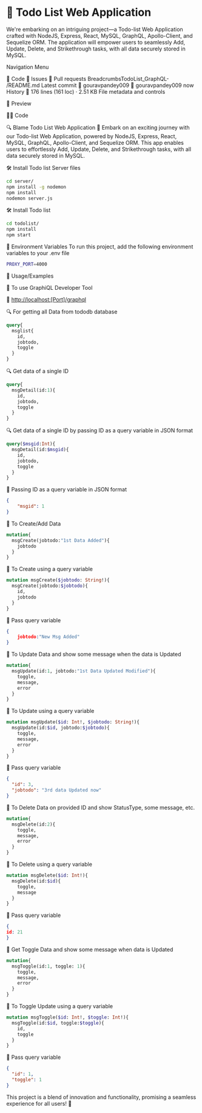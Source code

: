 # 📝 **Todo List Web Application**

We're embarking on an intriguing project—a Todo-list Web Application crafted with NodeJS, Express, React, MySQL, GraphQL, Apollo-Client, and Sequelize ORM. The application will empower users to seamlessly Add, Update, Delete, and Strikethrough tasks, with all data securely stored in MySQL.

Navigation Menu

📝 Code 🐛 Issues 🔄 Pull requests
BreadcrumbsTodoList_GraphQL-
/README.md
Latest commit
🌟 gouravpandey009
🚀 gouravpandey009
now
History
📜 176 lines (161 loc) · 2.51 KB
File metadata and controls

👀 Preview

👨‍💻 Code

🔍 Blame
Todo List Web Application
🚀 Embark on an exciting journey with our Todo-list Web Application, powered by NodeJS, Express, React, MySQL, GraphQL, Apollo-Client, and Sequelize ORM. This app enables users to effortlessly Add, Update, Delete, and Strikethrough tasks, with all data securely stored in MySQL.

🛠️ Install Todo list Server files

```bash
cd server/
npm install -g nodemon
npm install
nodemon server.js
```

🛠️ Install Todo list

```bash
cd todolist/
npm install
npm start
```

🔧 Environment Variables
To run this project, add the following environment variables to your .env file

```bash
PROXY_PORT=4000
```

📝 Usage/Examples

🚀 To use GraphiQL Developer Tool

🔗 [http://localhost:[Port]/graphql](http://localhost:[Port]/graphql)

🔍 For getting all Data from tododb database

```graphql
query{
  msglist{
    id,
    jobtodo,
    toggle
  }
}
```

🔍 Get data of a single ID

```graphql
query{
  msgDetail(id:1){
    id,
    jobtodo,
    toggle
  }
}
```

🔍 Get data of a single ID by passing ID as a query variable in JSON format

```graphql
query($msgid:Int){
  msgDetail(id:$msgid){
    id,
    jobtodo,
    toggle
  }
}
```

📌 Passing ID as a query variable in JSON format

```json
{
    "msgid": 1
}
```

🚀 To Create/Add Data

```graphql
mutation{
  msgCreate(jobtodo:"1st Data Added"){
	jobtodo
  }
}
```

🚀 To Create using a query variable

```graphql
mutation msgCreate($jobtodo: String!){
  msgCreate(jobtodo:$jobtodo){
    id,
    jobtodo
  }
}
```

📌 Pass query variable

```json
{
	jobtodo:"New Msg Added"
}
```

🚀 To Update Data and show some message when the data is Updated

```graphql
mutation{
  msgUpdate(id:1, jobtodo:"1st Data Updated Modified"){
    toggle,
    message,
    error
  }
}
```

🚀 To Update using a query variable

```graphql
mutation msgUpdate($id: Int!, $jobtodo: String!){
  msgUpdate(id:$id, jobtodo:$jobtodo){
    toggle,
    message,
    error
  }
}
```

📌 Pass query variable

```json
{
  "id": 3,
  "jobtodo": "3rd data Updated now"
}
```

🚀 To Delete Data on provided ID and show StatusType, some message, etc.

```graphql
mutation{
  msgDelete(id:2){
    toggle,
    message,
    error
  }
}
```

🚀 To Delete using a query variable

```graphql
mutation msgDelete($id: Int!){
  msgDelete(id:$id){
    toggle,
    message
  }
}
```

📌 Pass query variable

```json
{
id: 21
}
```

🚀 Get Toggle Data and show some message when data is Updated

```graphql
mutation{
  msgToggle(id:1, toggle: 1){
    toggle,
    message,
    error
  }
}
```

🚀 To Toggle Update using a query variable

```graphql
mutation msgToggle($id: Int!, $toggle: Int!){
  msgToggle(id:$id, toggle:$toggle){
    id,
    toggle
  }
}
```

📌 Pass query variable

```json
{
  "id": 1,
  "toggle": 1
}
```

This project is a blend of innovation and functionality, promising a seamless experience for all users! 🚀
